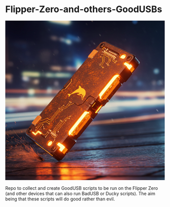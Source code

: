 # Flipper-Zero-and-others-GoodUSBs

![flipper-good-usb.png](/images/flipper-good-usb.png)

Repo to collect and create GoodUSB scripts to be run on the Flipper Zero (and other devices that can also run BadUSB or Ducky scripts). The aim being that these scripts will do good rather than evil.

